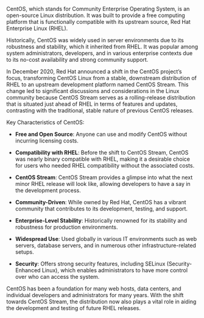CentOS, which stands for Community Enterprise Operating System, is an open-source Linux distribution. It was built to provide a free computing platform that is functionally compatible with its upstream source, Red Hat Enterprise Linux (RHEL).

Historically, CentOS was widely used in server environments due to its robustness and stability, which it inherited from RHEL. It was popular among system administrators, developers, and in various enterprise contexts due to its no-cost availability and strong community support.

In December 2020, Red Hat announced a shift in the CentOS project’s focus, transforming CentOS Linux from a stable, downstream distribution of RHEL to an upstream development platform named CentOS Stream. This change led to significant discussions and considerations in the Linux community because CentOS Stream serves as a rolling-release distribution that is situated just ahead of RHEL in terms of features and updates, contrasting with the traditional, stable nature of previous CentOS releases.

Key Characteristics of CentOS:

- **Free and Open Source**: Anyone can use and modify CentOS without incurring licensing costs.
    
- **Compatibility with RHEL**: Before the shift to CentOS Stream, CentOS was nearly binary compatible with RHEL, making it a desirable choice for users who needed RHEL compatibility without the associated costs.
    
- **CentOS Stream**: CentOS Stream provides a glimpse into what the next minor RHEL release will look like, allowing developers to have a say in the development process.
    
- **Community-Driven**: While owned by Red Hat, CentOS has a vibrant community that contributes to its development, testing, and support.
    
- **Enterprise-Level Stability**: Historically renowned for its stability and robustness for production environments.
    
- **Widespread Use**: Used globally in various IT environments such as web servers, database servers, and in numerous other infrastructure-related setups.
    
- **Security**: Offers strong security features, including SELinux (Security-Enhanced Linux), which enables administrators to have more control over who can access the system.
    

CentOS has been a foundation for many web hosts, data centers, and individual developers and administrators for many years. With the shift towards CentOS Stream, the distribution now also plays a vital role in aiding the development and testing of future RHEL releases.